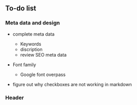 ## To-do list 

### Meta data and design 
- complete meta data
    - Keywords 
    - discription
    - review SEO meta data 
    
- Font family 
    - Google font overpass

- figure out why checkboxes are not working in markdown

### Header 